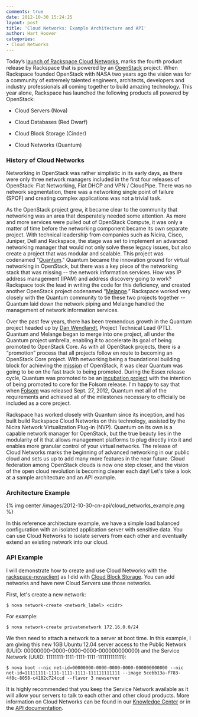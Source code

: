 ```yaml
---
comments: true
date: 2012-10-30 15:24:25
layout: post
title: 'Cloud Networks: Example Architecture and API'
author: Hart Hoover
categories:
- Cloud Networks
---
```


Today’s [launch of Rackspace Cloud Networks](http://www.rackspace.com/blog/cloud-networks-the-next-chapter-in-the-open-cloud/), marks the fourth product release by Rackspace that is powered by an [OpenStack](http://openstack.org) project. When Rackspace founded OpenStack with NASA two years ago the vision was for a community of extremely talented engineers, architects, developers and industry professionals all coming together to build amazing technology. This year alone, Rackspace has launched the following products all powered by OpenStack:
<!-- more -->

	
  * Cloud Servers (Nova)

	
  * Cloud Databases (Red Dwarf)

	
  * Cloud Block Storage (Cinder)

	
  * Cloud Networks (Quantum)




### History of Cloud Networks


Networking in OpenStack was rather simplistic in its early days, as there were only three network managers included in the first four releases of OpenStack: Flat Networking, Flat DHCP and VPN / CloudPipe. There was no network segmentation, there was a networking single point of failure (SPOF) and creating complex applications was not a trivial task.

As the OpenStack project grew, it became clear to the community that networking was an area that desperately needed some attention. As more and more services were pulled out of OpenStack Compute, it was only a matter of time before the networking component became its own separate project. With technical leadership from companies such as Nicira, Cisco, Juniper, Dell and Rackspace, the stage was set to implement an advanced networking manager that would not only solve these legacy issues, but also create a project that was modular and scalable. This project was codenamed "[Quantum](https://launchpad.net/quantum)." Quantum became the innovation ground for virtual networking in OpenStack, but there was a key piece of the networking stack that was missing -- the network information services. How was IP address management (IPAM) and address discovery going to work? Rackspace took the lead in writing the code for this deficiency, and created another OpenStack project codenamed “[Melange](http://wiki.openstack.org/Melange).” Rackspace worked very closely with the Quantum community to tie these two projects together -- Quantum laid down the network piping and Melange handled the management of network information services.

Over the past few years, there has been tremendous growth in the Quantum project headed up by [Dan Wendlandt](http://www.linkedin.com/pub/dan-wendlandt/7/a41/69a), Project Technical Lead (PTL). Quantum and Melange began to merge into one project, all under the Quantum project umbrella, enabling it to accelerate its goal of being promoted to OpenStack Core. As with all OpenStack projects, there is a “promotion” process that all projects follow en route to becoming an OpenStack Core project. With networking being a foundational building block for achieving the [mission](http://wiki.openstack.org/) of OpenStack, it was clear Quantum was going to be on the fast track to being promoted. During the Essex release cycle, Quantum was promoted to be an [incubation project](http://wiki.openstack.org/Governance/Approved/Incubation) with the intention of being promoted to core for the Folsom release. I'm happy to say that when [Folsom](http://www.openstack.org/software/folsom/) was released Sept. 27, 2012, Quantum met all of the requirements and achieved all of the milestones necessary to officially be included as a core project.

Rackspace has worked closely with Quantum since its inception, and has built build Rackspace Cloud Networks on this technology, assisted by the Nicira Network Virtualization Plug-in (NVP). Quantum on its own is a capable network manager for OpenStack, but the true beauty lies in the modularity of it that allows management platforms to plug directly into it and enables more granular control of your virtual networks. The release of Cloud Networks marks the beginning of advanced networking in our public cloud and sets us up to add many more features in the near future. Cloud federation among OpenStack clouds is now one step closer, and the vision of the open cloud revolution is becoming clearer each day! Let's take a look at a sample architecture and an API example.


### Architecture Example


{% img center /images/2012-10-30-cn-api/cloud_networks_example.png %}

In this reference architecture example, we have a simple load balanced configuration with an isolated application server with sensitive data. You can use Cloud Networks to isolate servers from each other and eventually extend an existing network into our cloud.


### API Example


I will demonstrate how to create and use Cloud Networks with the [rackspace-novaclient](http://www.rackspace.com/knowledge_center/article/installing-python-novaclient-on-linux-and-mac-os) as I did with [Cloud Block Storage](http://devops.rackspace.com/cbs-api.html). You can add networks and have new Cloud Servers use those networks.

First, let's create a new network:

    
    $ nova network-create <network_label> <cidr>


For example:

    
    $ nova network-create privatenetwork 172.16.0.0/24


We then need to attach a network to a server at boot time. In this example, I am giving this new 1GB Ubuntu 12.04 server access to the Public Network (UUID: 00000000-0000-0000-0000-000000000000) and the Service Network (UUID: 11111111-1111-1111-1111-111111111111):

    
    $ nova boot --nic net-id=00000000-0000-0000-0000-000000000000 --nic net-id=11111111-1111-1111-1111-111111111111 --image 5cebb13a-f783-4f8c-8058-c4182c724ccd --flavor 3 newserver


It is highly recommended that you keep the Service Network available as it will allow your servers to talk to each other and other cloud products. More information on Cloud Networks can be found in our [Knowledge Center](http://www.rackspace.com/knowledge_center/taxonomy/term/1704) or in the [API documentation](http://docs.rackspace.com/servers/api/v2/cn-devguide/content/api_operations.html).
